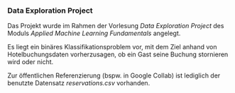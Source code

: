 ### Data Exploration Project

Das Projekt wurde im Rahmen der Vorlesung *Data Exploration Project* des Moduls *Applied Machine Learning Fundamentals* angelegt.

Es liegt ein binäres Klassifikationsproblem vor, mit dem Ziel anhand von Hotelbuchungsdaten vorherzusagen, ob ein Gast seine Buchung stornieren wird oder nicht. 

Zur öffentlichen Referenzierung (bspw. in Google Collab) ist lediglich der benutzte Datensatz *reservations.csv* vorhanden.
